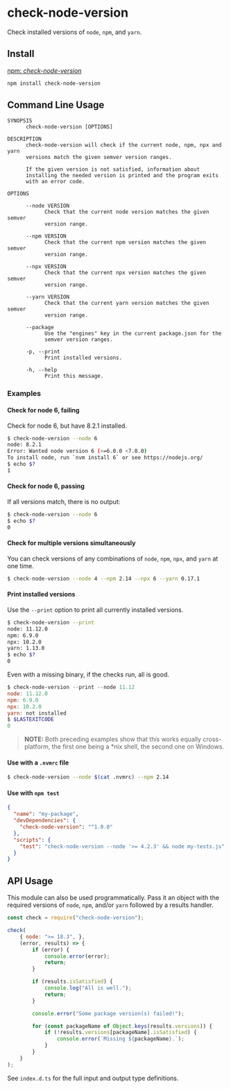 # check-node-version

Check installed versions of `node`, `npm`, and `yarn`.

## Install

[npm: *check-node-version*](https://www.npmjs.com/package/check-node-version)

```bash
npm install check-node-version
```

## Command Line Usage

```
SYNOPSIS
      check-node-version [OPTIONS]

DESCRIPTION
      check-node-version will check if the current node, npm, npx and yarn
      versions match the given semver version ranges.

      If the given version is not satisfied, information about
      installing the needed version is printed and the program exits
      with an error code.

OPTIONS

      --node VERSION
            Check that the current node version matches the given semver
            version range.

      --npm VERSION
            Check that the current npm version matches the given semver
            version range.

      --npx VERSION
            Check that the current npx version matches the given semver
            version range.

      --yarn VERSION
            Check that the current yarn version matches the given semver
            version range.

      --package
            Use the "engines" key in the current package.json for the
            semver version ranges.

      -p, --print
            Print installed versions.

      -h, --help
            Print this message.
```

### Examples

#### Check for node 6, failing

Check for node 6, but have 8.2.1 installed.

```bash
$ check-node-version --node 6
node: 8.2.1
Error: Wanted node version 6 (>=6.0.0 <7.0.0)
To install node, run `nvm install 6` or see https://nodejs.org/
$ echo $?
1
```

#### Check for node 6, passing

If all versions match, there is no output:

```bash
$ check-node-version --node 6
$ echo $?
0
```

#### Check for multiple versions simultaneously

You can check versions of any combinations of `node`, `npm`, `npx`, and `yarn`
at one time.

```bash
$ check-node-version --node 4 --npm 2.14 --npx 6 --yarn 0.17.1
```

#### Print installed versions

Use the `--print` option to print all currently installed versions.

```bash
$ check-node-version --print
node: 11.12.0
npm: 6.9.0
npx: 10.2.0
yarn: 1.13.0
$ echo $?
0
```

Even with a missing binary, if the checks run, all is good.
```powershell
$ check-node-version --print --node 11.12
node: 11.12.0
npm: 6.9.0
npx: 10.2.0
yarn: not installed
$ $LASTEXITCODE
0
```

> **NOTE:**
> Both preceding examples show that this works equally cross-platform,
> the first one being a *nix shell, the second one on Windows.

#### Use with a `.nvmrc` file

```bash
$ check-node-version --node $(cat .nvmrc) --npm 2.14
```

#### Use with `npm test`

```json
{
  "name": "my-package",
  "devDependencies": {
    "check-node-version": "^1.0.0"
  },
  "scripts": {
    "test": "check-node-version --node '>= 4.2.3' && node my-tests.js"
  }
}
```

## API Usage

This module can also be used programmatically.
Pass it an object with the required versions of `node`, `npm`, and/or `yarn` followed by a results handler.

```javascript
const check = require("check-node-version");

check(
    { node: ">= 18.3", },
    (error, results) => {
        if (error) {
            console.error(error);
            return;
        }

        if (results.isSatisfied) {
            console.log("All is well.");
            return;
        }

        console.error("Some package version(s) failed!");

        for (const packageName of Object.keys(results.versions)) {
            if (!results.versions[packageName].isSatisfied) {
                console.error(`Missing ${packageName}.`);
            }
        }
    }
);
```

See `index.d.ts` for the full input and output type definitions.
